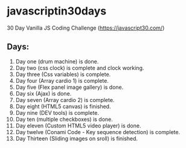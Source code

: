 # javascriptin30days
30 Day Vanilla JS Coding Challenge (https://javascript30.com/)

## Days:
01. Day one (drum machine) is done.
02. Day two (css clock) is complete and clock working.
03. Day three (Css variables) is complete. 
04. Day four (Array cardio 1) is complete.
05. Day five (Flex panel image gallery) is done.
06. Day six (Ajax) is done.
07. Day seven (Array cardio 2) is complete.
08. Day eight (HTML5 canvas) is finished.
09. Day nine (DEV tools) is complete.
10. Day ten (multiple checkboxes) is done.
11. Day eleven (Custom HTML5 video player) is done.
12. Day twelve (Conami Code - Key sequence detection) is complete.
13. Day Thirteen (Sliding images on sroll) is finished.